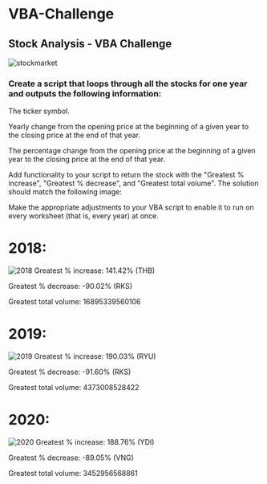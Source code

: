 # VBA-Challenge
## Stock Analysis - VBA Challenge

![stockmarket](https://github.com/Cheryl277/VBA-Challenge/assets/120348065/39d5f87f-1e59-4d64-b661-cd6b717a3696)

### Create a script that loops through all the stocks for one year and outputs the following information:

The ticker symbol.

Yearly change from the opening price at the beginning of a given year to the closing price at the end of that year.

The percentage change from the opening price at the beginning of a given year to the closing price at the end of that year.

Add functionality to your script to return the stock with the "Greatest % increase", "Greatest % decrease", and "Greatest total volume". The solution should match the following image:

Make the appropriate adjustments to your VBA script to enable it to run on every worksheet (that is, every year) at once.

# 2018:
![2018](https://github.com/Cheryl277/VBA-Challenge/assets/120348065/6cdab047-beae-44b3-a4b7-e8737d7f815a)
Greatest % increase: 141.42% (THB)

Greatest % decrease: -90.02% (RKS)

Greatest total volume: 16895339560106

# 2019:
![2019](https://github.com/Cheryl277/VBA-Challenge/assets/120348065/c4afdcff-52fa-4601-b395-9df0026468fe)
Greatest % increase: 190.03% (RYU)

Greatest % decrease: -91.60% (RKS)

Greatest total volume: 4373008528422

# 2020:
![2020](https://github.com/Cheryl277/VBA-Challenge/assets/120348065/0053c9c4-7ce3-466b-843e-2a18459ae7a1)
Greatest % increase: 188.76% (YDI)

Greatest % decrease: -89.05% (VNG)

Greatest total volume: 3452956568861


